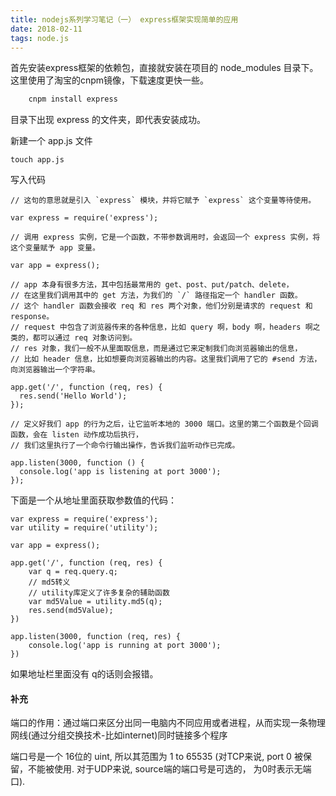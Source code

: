 ```yaml
---
title: nodejs系列学习笔记（一） express框架实现简单的应用
date: 2018-02-11
tags: node.js
---
```


首先安装express框架的依赖包，直接就安装在项目的 node_modules 目录下。这里使用了淘宝的cnpm镜像，下载速度更快一些。
```js
    cnpm install express
```
目录下出现 express 的文件夹，即代表安装成功。

新建一个 app.js 文件
```
touch app.js
```

写入代码
```
// 这句的意思就是引入 `express` 模块，并将它赋予 `express` 这个变量等待使用。

var express = require('express');

// 调用 express 实例，它是一个函数，不带参数调用时，会返回一个 express 实例，将这个变量赋予 app 变量。

var app = express();

// app 本身有很多方法，其中包括最常用的 get、post、put/patch、delete，
// 在这里我们调用其中的 get 方法，为我们的 `/` 路径指定一个 handler 函数。
// 这个 handler 函数会接收 req 和 res 两个对象，他们分别是请求的 request 和 response。
// request 中包含了浏览器传来的各种信息，比如 query 啊，body 啊，headers 啊之类的，都可以通过 req 对象访问到。
// res 对象，我们一般不从里面取信息，而是通过它来定制我们向浏览器输出的信息，
// 比如 header 信息，比如想要向浏览器输出的内容。这里我们调用了它的 #send 方法，向浏览器输出一个字符串。

app.get('/', function (req, res) {
  res.send('Hello World');
});

// 定义好我们 app 的行为之后，让它监听本地的 3000 端口。这里的第二个函数是个回调函数，会在 listen 动作成功后执行，
// 我们这里执行了一个命令行输出操作，告诉我们监听动作已完成。

app.listen(3000, function () {
  console.log('app is listening at port 3000');
});
```

下面是一个从地址里面获取参数值的代码：
```
var express = require('express');
var utility = require('utility');

var app = express();

app.get('/', function (req, res) {
    var q = req.query.q;
    // md5转义
    // utility库定义了许多复杂的辅助函数
    var md5Value = utility.md5(q);
    res.send(md5Value);
})

app.listen(3000, function (req, res) {
    console.log('app is running at port 3000');
})
```

如果地址栏里面没有 q的话则会报错。

#### 补充 
端口的作用：通过端口来区分出同一电脑内不同应用或者进程，从而实现一条物理网线(通过分组交换技术-比如internet)同时链接多个程序

端口号是一个 16位的 uint, 所以其范围为 1 to 65535 (对TCP来说, port 0 被保留，不能被使用. 对于UDP来说, source端的端口号是可选的， 为0时表示无端口).





